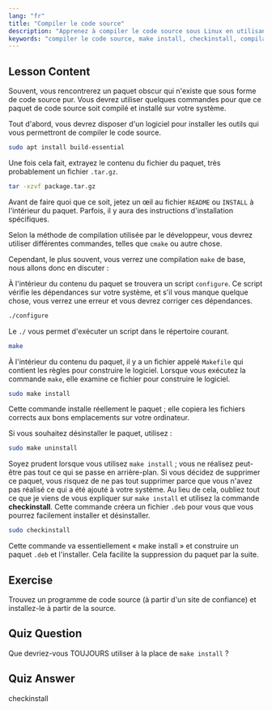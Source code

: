 ```yaml
---
lang: "fr"
title: "Compiler le code source"
description: "Apprenez à compiler le code source sous Linux en utilisant make, configure et checkinstall. Comprenez le processus de construction pour les utilisateurs débutants et intermédiaires."
keywords: "compiler le code source, make install, checkinstall, compilation Linux, build-essential, tutoriel Linux, guide du débutant"
---
```


## Lesson Content

Souvent, vous rencontrerez un paquet obscur qui n'existe que sous forme de code source pur. Vous devrez utiliser quelques commandes pour que ce paquet de code source soit compilé et installé sur votre système.

Tout d'abord, vous devrez disposer d'un logiciel pour installer les outils qui vous permettront de compiler le code source.

```bash
sudo apt install build-essential
```

Une fois cela fait, extrayez le contenu du fichier du paquet, très probablement un fichier `.tar.gz`.

```bash
tar -xzvf package.tar.gz
```

Avant de faire quoi que ce soit, jetez un œil au fichier `README` ou `INSTALL` à l'intérieur du paquet. Parfois, il y aura des instructions d'installation spécifiques.

Selon la méthode de compilation utilisée par le développeur, vous devrez utiliser différentes commandes, telles que `cmake` ou autre chose.

Cependant, le plus souvent, vous verrez une compilation `make` de base, nous allons donc en discuter :

À l'intérieur du contenu du paquet se trouvera un script `configure`. Ce script vérifie les dépendances sur votre système, et s'il vous manque quelque chose, vous verrez une erreur et vous devrez corriger ces dépendances.

```bash
./configure
```

Le `./` vous permet d'exécuter un script dans le répertoire courant.

```bash
make
```

À l'intérieur du contenu du paquet, il y a un fichier appelé `Makefile` qui contient les règles pour construire le logiciel. Lorsque vous exécutez la commande `make`, elle examine ce fichier pour construire le logiciel.

```bash
sudo make install
```

Cette commande installe réellement le paquet ; elle copiera les fichiers corrects aux bons emplacements sur votre ordinateur.

Si vous souhaitez désinstaller le paquet, utilisez :

```bash
sudo make uninstall
```

Soyez prudent lorsque vous utilisez `make install` ; vous ne réalisez peut-être pas tout ce qui se passe en arrière-plan. Si vous décidez de supprimer ce paquet, vous risquez de ne pas tout supprimer parce que vous n'avez pas réalisé ce qui a été ajouté à votre système. Au lieu de cela, oubliez tout ce que je viens de vous expliquer sur `make install` et utilisez la commande **checkinstall**. Cette commande créera un fichier `.deb` pour vous que vous pourrez facilement installer et désinstaller.

```bash
sudo checkinstall
```

Cette commande va essentiellement « make install » et construire un paquet `.deb` et l'installer. Cela facilite la suppression du paquet par la suite.

## Exercise

Trouvez un programme de code source (à partir d'un site de confiance) et installez-le à partir de la source.

## Quiz Question

Que devriez-vous TOUJOURS utiliser à la place de `make install` ?

## Quiz Answer

checkinstall
